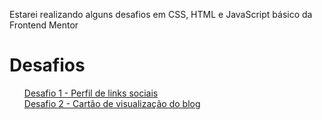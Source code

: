 Estarei realizando alguns desafios em CSS, HTML e JavaScript básico da Frontend Mentor
# Desafios
<ul style="list-style-type: none; list-style-position: inside;">
    <li><a href="niveis/novato/d001/social-links-profile-main/index.html">Desafio 1 - Perfil de links sociais</a></li>
    <li><a href="niveis/novato/d002/blog-preview-card-main/index.html">Desafio 2 - Cartão de visualização do blog</a></li>
</ul>